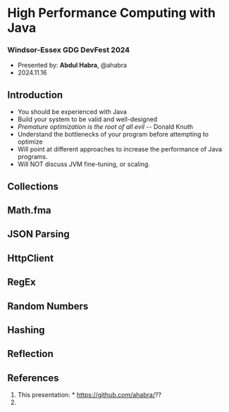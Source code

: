 # High Performance Computing with Java
### Windsor-Essex GDG DevFest 2024

* Presented by: **Abdul Habra**, @ahabra
* 2024.11.16

## Introduction
* You should be experienced with Java
* Build your system to be valid and well-designed
* _Premature optimization is the root of all evil_ -- Donald Knuth
* Understand the bottlenecks of your program before attempting to optimize
* Will point at different approaches to increase the performance of Java programs.
* Will NOT discuss JVM fine-tuning, or scaling.

<div style="page-break-after: always"></div>

## Collections

## Math.fma

## JSON Parsing

## HttpClient

## RegEx

## Random Numbers

## Hashing

## Reflection


## References
1. This presentation:
		* https://github.com/ahabra/??
2. 